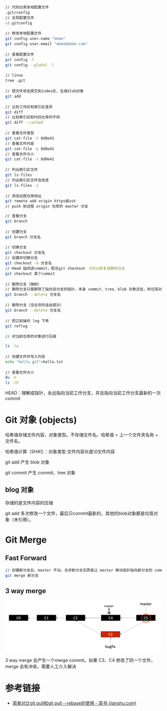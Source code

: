 

```bash
// 代码仓库本地配置文件
.git/config
// 全局配置文件
~/.gitconfig

// 修改本地配置文件
git config user.name "demo"
git config user.email "demo@demo.com"

// 查看配置文件
git config -l
git config --global -l

// linux
tree .git 

// 把文件状态提交到index区，生成blob对象
git add 

// 比较工作区和索引区差异
git diff
// 比较索引区和代码仓库的不同
git diff --cached

// 查看文件类型
git cat-file -t 8d0e41
// 查看文件内容
git cat-file -p 8d0e41
// 查看文件大小
git cat-file -s 8d0e41

// 列出索引区文件
git ls-files
// 列出索引区文件及信息
git ls-files -s

// 添加远程仓库地址
git remote add origin https或ssh
// push 到远程 origin 仓库的 master 分支
```



```bash
// 查看分支
git branch

// 创建分支
git branch 分支名

// 切换分支
git checkout 分支名
// 创建并切换分支
git checkout -b 分支名
// Head 指向该commit，配合git checkout -b可以恢复误删的分支
git checkout 某个commit

// 删除分支（强制）
// 删除分支只是删除了指向该分支的指针，本身 commit、tree、blob 对象还在，称垃圾对象。git add 多次，只有最后一次，commit的时候，blob 对象会被引用。
git branch --delete 分支名

// 删除分支（没合并的话会提示）
git branch --delete 分支名

// 把之前操作 log 下来
git reflog

// 对当前仓库的对象进行压缩


```



```bash
ls -la

// 创建文件并写入内容
echo "hello git">hello.txt

// 查看文件大小
du -h
ls -lh
```



HEAD：理解成指针，永远指向当前工作分支，并且指向当前工作分支最新的一次commit

# Git 对象 (objects)

哈希值存储文件内容，对象类型。不存储文件名。哈希值 = 上一个文件夹名称 + 文件名。

哈希值计算（SHA1）：对象类型 文件内容长度\0文件内容

git add 产生 blob 对象	

git commit 产生 commit、tree 对象

## blog 对象

存储的是文件内容的压缩

git add 多次修改一个文件，最后只commit最新的，其他的blob对象都是垃圾对象（未引用）。



# Git Merge

## Fast Forward

```bash
// 创建新分支后，master 不动，合并新分支实质是让 master 移动指针指向新分支的 commit。先切换回 master 分支再 merge
git merge 新分支
```



## 3 way merge

![image-20220515182614848](../res/img/image-20220515182614848.png)

3 way merge 会产生一个merge commit。如果 C3、C4 修改了同一个文件，merge 会有冲突，需要人工介入解决



# 参考链接

- [简单对比git pull和git pull --rebase的使用 - 简书 (jianshu.com)](https://www.jianshu.com/p/478d912946df)

